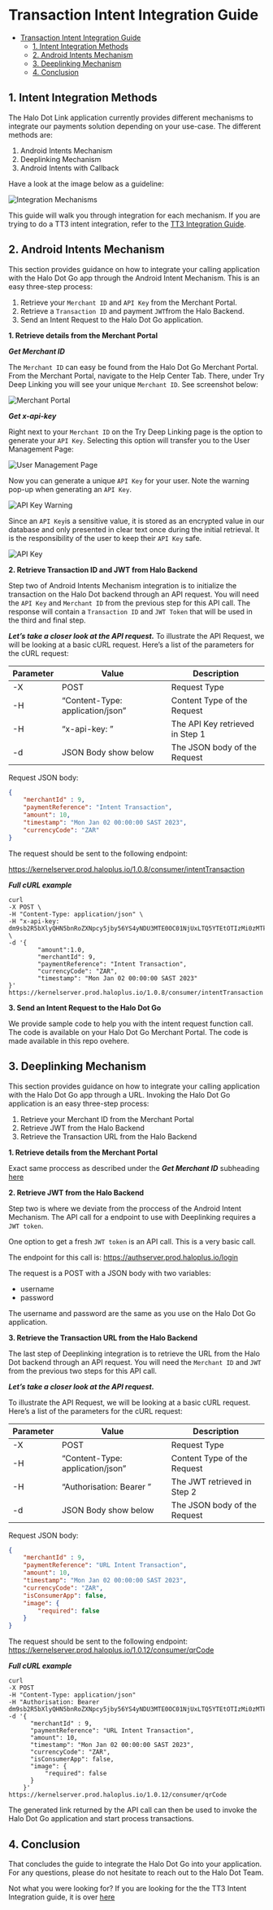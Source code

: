 # Transaction Intent Integration Guide #

- [Transaction Intent Integration Guide](#transaction-intent-integration-guide)
  - [1. Intent Integration Methods](#1-intent-integration-methods)
  - [2. Android Intents Mechanism](#2-android-intents-mechanism)
  - [3. Deeplinking Mechanism](#3-deeplinking-mechanism)
  - [4. Conclusion](#4-conclusion)


## 1. Intent Integration Methods ##

The Halo Dot Link application currently provides different mechanisms to integrate our payments solution depending on your use-case. The different methods are:

1. Android Intents Mechanism
2. Deeplinking Mechanism
3. Android Intents with Callback

Have a look at the image below as a guideline:

![Integration Mechanisms](../assets/Android%20vs%20deeplinking.png)

This guide will walk you through integration for each mechanism. If you are trying to do a TT3 intent integration, refer to the [TT3 Integration Guide](../TT3%20Intents/TT3%20Intent%20Integration%20Guide.md).

## 2. Android Intents Mechanism ##

This section provides guidance on how to integrate your calling application with the Halo Dot Go app through the Android Intent Mechanism. This is an easy three-step process:

1. Retrieve your `Merchant ID` and `API Key` from the Merchant Portal.
2. Retrieve a `Transaction ID` and payment `JWT`from the Halo Backend.
3. Send an Intent Request to the Halo Dot Go application.

**1. Retrieve details from the Merchant Portal**

***Get Merchant ID***

The `Merchant ID` can easy be found from the Halo Dot Go Merchant Portal. From the Merchant Portal, navigate to the Help Center Tab. There, under Try Deep Linking you will see your unique `Merchant ID`. See screenshot below:

![Merchant Portal](../assets/Merchant%20Portal.png)

***Get x-api-key***

Right next to your `Merchant ID` on the Try Deep Linking page is the option to generate your `API Key`. Selecting this option will transfer you to the User Management Page:

![User Management Page](../assets/User%20Page.png)

Now you can generate a unique `API Key` for your user. Note the warning pop-up when generating an `API Key`.

![API Key Warning](../assets/API%20Key%20Warning.png)

Since an `API Key`is a sensitive value, it is stored as an encrypted value in our database and only presented in clear text once during the initial retrieval. It is the responsibility of the user to keep their `API Key` safe.

![API Key](../assets/Generated%20API%20Key.png)

**2. Retrieve Transaction ID and JWT from Halo Backend**

Step two of Android Intents Mechanism integration is to initialize the transaction on the Halo Dot backend through an API request. You will need the `API Key` and `Merchant ID` from the previous step for this API call. The response will contain a `Transaction ID` and `JWT Token` that will be used in the third and final step.

***Let’s take a closer look at the API request.***
To illustrate the API Request, we will be looking at a basic cURL request. Here’s a list of the parameters for the cURL request:

Parameter|Value|Description
---------|-----|-----------
-X | POST | Request Type
-H | “Content-Type: application/json” | Content Type of the Request
-H | “x-api-key: <API-KEY>” | The API Key retrieved in Step 1
-d | JSON Body show below | The JSON body of the Request


Request JSON body:
```json
{
    "merchantId" : 9, 
    "paymentReference": "Intent Transaction",
    "amount": 10, 
    "timestamp": "Mon Jan 02 00:00:00 SAST 2023", 
    "currencyCode": "ZAR" 
}
```

The request should be sent to the following endpoint:

https://kernelserver.prod.haloplus.io/1.0.8/consumer/intentTransaction

***Full cURL example***

```
curl 
-X POST \
-H "Content-Type: application/json" \
-H "x-api-key: dm9sb2R5bXlyQHN5bnRoZXNpcy5jby56YS4yNDU3MTE0OC01NjUxLTQ5YTEtOTIzMi0zMTk0OTk4MGFhMDI=" \
-d '{
        "amount":1.0,
        "merchantId": 9,
        "paymentReference": "Intent Transaction",
        "currencyCode": "ZAR",
        "timestamp": "Mon Jan 02 00:00:00 SAST 2023"
}'
https://kernelserver.prod.haloplus.io/1.0.8/consumer/intentTransaction
```

**3. Send an Intent Request to the Halo Dot Go**

We provide sample code to help you with the intent request function call. The code is available on your Halo Dot Go Merchant Portal. The code is made available in this repo ovehere.

## 3. Deeplinking Mechanism ##

This section provides guidance on how to integrate your calling application with the Halo Dot Go app through a URL. Invoking the Halo Dot Go application is an easy three-step process:

1. Retrieve your Merchant ID from the Merchant Portal
2. Retrieve JWT from the Halo Backend
3. Retrieve the Transaction URL from the Halo Backend

**1. Retrieve details from the Merchant Portal**

Exact same proccess as described under the ***Get Merchant ID*** subheading [here](#2-android-intents-mechanism)

**2. Retrieve JWT from the Halo Backend**

Step two is where we deviate from the proccess of the Android Intent Mechanism. The API call for a endpoint to use with Deeplinking requires a `JWT token`. 

One option to get a fresh `JWT token` is an API call. This is a very basic call.


The endpoint for this call is: https://authserver.prod.haloplus.io/login

The request is a POST with a JSON body with two variables:
- username
- password

The username and password are the same as you use on the Halo Dot Go application.

**3. Retrieve the Transaction URL from the Halo Backend**

The last step of Deeplinking integration is to retrieve the URL from the Halo Dot backend through an API request. You will need the `Merchant ID` and `JWT` from the previous two steps for this API call.

***Let’s take a closer look at the API request.***

To illustrate the API Request, we will be looking at a basic cURL request. Here’s a list of the parameters for the cURL request:

Parameter|Value|Description
---------|-----|-----------
-X | POST | Request Type
-H | “Content-Type: application/json” | Content Type of the Request
-H | “Authorisation: Bearer <JWT>” | The JWT retrieved in Step 2
-d | JSON Body show below | The JSON body of the Request


Request JSON body:
```json
{
    "merchantId" : 9, 
    "paymentReference": "URL Intent Transaction",
    "amount": 10, 
    "timestamp": "Mon Jan 02 00:00:00 SAST 2023", 
    "currencyCode": "ZAR",
    "isConsumerApp": false,
    "image": {
        "required": false
    }
}
```

The request should be sent to the following endpoint:
https://kernelserver.prod.haloplus.io/1.0.12/consumer/qrCode

***Full cURL example***

```
curl 
-X POST
-H "Content-Type: application/json"
-H "Authorisation: Bearer dm9sb2R5bXlyQHN5bnRoZXNpcy5jby56YS4yNDU3MTE0OC01NjUxLTQ5YTEtOTIzMi0zMTk0OTk4MGFhMDI=" 
-d '{
      "merchantId" : 9, 
      "paymentReference": "URL Intent Transaction",
      "amount": 10, 
      "timestamp": "Mon Jan 02 00:00:00 SAST 2023", 
      "currencyCode": "ZAR",
      "isConsumerApp": false,
      "image": {
          "required": false
      }
    }'
https://kernelserver.prod.haloplus.io/1.0.12/consumer/qrCode
```

The generated link returned by the API call can then be used to invoke the Halo Dot Go application and start process transactions.

## 4. Conclusion ##

That concludes the guide to integrate the Halo Dot Go into your application. For any questions, please do not hesitate to reach out to the Halo Dot Team. 

Not what you were looking for? If you are looking for the the TT3 Intent Integration guide, it is over [here](../TT3%20Intents/TT3%20Intent%20Integration%20Guide.md)